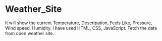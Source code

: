 # Weather_Site

It will show the current Temperature, Descripation, Feels Like, Pressure, Wind speed, Humidity.
I have used HTML, CSS, JavaScript.
Fetch the data from  open weather site.
